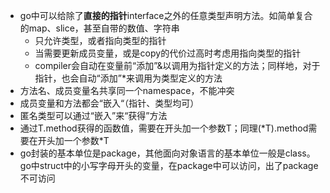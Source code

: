 - go中可以给除了**直接的指针**interface之外的任意类型声明方法。如简单复合的map、slice，甚至自带的数值、字符串
  - 只允许类型，或者指向类型的指针
  - 当需要更新成员变量，或是copy的代价过高时考虑用指向类型的指针
  - compiler会自动在变量前“添加”&以调用为指针定义的方法；同样地，对于指针，也会自动“添加”*来调用为类型定义的方法
- 方法名、成员变量名共享同一个namespace，不能冲突
- 成员变量和方法都会“嵌入“（指针、类型均可）
- 匿名类型可以通过“嵌入”来“获得”方法
- 通过T.method获得的函数值，需要在开头加一个参数T；同理(*T).method需要在开头加一个参数\*T
- go封装的基本单位是package，其他面向对象语言的基本单位一般是class。go中struct中的小写字母开头的变量，在package中可以访问，出了package不可访问